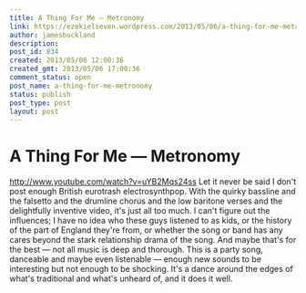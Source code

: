 ```yaml
---
title: A Thing For Me — Metronomy
link: https://ezekielseven.wordpress.com/2013/05/06/a-thing-for-me-metronomy/
author: jamesbuckland
description: 
post_id: 834
created: 2013/05/06 12:00:36
created_gmt: 2013/05/06 17:00:36
comment_status: open
post_name: a-thing-for-me-metronomy
status: publish
post_type: post
layout: post
---
```


# A Thing For Me — Metronomy

http://www.youtube.com/watch?v=uYB2Mqs24ss Let it never be said I don't post enough British eurotrash electrosynthpop. With the quirky bassline and the falsetto and the drumline chorus and the low baritone verses and the delightfully inventive video, it's just all too much. I can't figure out the influences; I have no idea who these guys listened to as kids, or the history of the part of England they're from, or whether the song or band has any cares beyond the stark relationship drama of the song. And maybe that's for the best — not all music is deep and thorough. This is a party song, danceable and maybe even listenable — enough new sounds to be interesting but not enough to be shocking. It's a dance around the edges of what's traditional and what's unheard of, and it does it well.